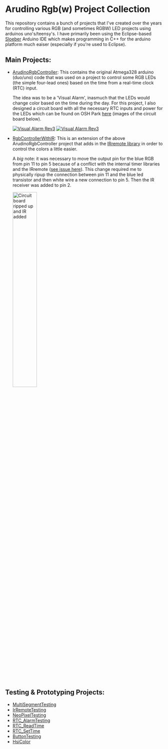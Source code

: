 # Arudino Rgb(w) Project Collection
This repository contains a bunch of projects that I've created over the years for controlling various RGB (and sometimes RGBW) LED projects using arduinos uno's/teensy's. I have primarily been using the Eclipse-based [Sloeber](http://eclipse.baeyens.it/stable.php?OS=Windows) Arduino IDE which makes programming in C++ for the arduino platform much eaiser (especially if you're used to Eclipse).

## Main Projects:
* [ArudinoRgbController](ArudinoRgbController): This contains the original Atmega328 arduino (duo/uno) code that was used on a project to control some RGB LEDs (the simple four-lead ones) based on the time from a real-time clock (RTC) input. 

    The idea was to be a 'Visual Alarm', inasmuch that the LEDs would change color based on the time during the day. For this project, I also designed a circuit board with all the necessary RTC inputs and power for the LEDs which can be found on OSH Park [here](https://oshpark.com/shared_projects/ZrMcpgAp) (images of the circuit board below). 
    
    [![Visual Alarm Rev3](https://644db4de3505c40a0444-327723bce298e3ff5813fb42baeefbaa.ssl.cf1.rackcdn.com/uploads/project/bottom_image/ZrMcpgAp/thumb_i.png)](https://644db4de3505c40a0444-327723bce298e3ff5813fb42baeefbaa.ssl.cf1.rackcdn.com/uploads/project/bottom_image/ZrMcpgAp/i.png) [![Visual Alarm Rev3](https://644db4de3505c40a0444-327723bce298e3ff5813fb42baeefbaa.ssl.cf1.rackcdn.com/uploads/project/top_image/ZrMcpgAp/thumb_i.png)](https://644db4de3505c40a0444-327723bce298e3ff5813fb42baeefbaa.ssl.cf1.rackcdn.com/uploads/project/top_image/ZrMcpgAp/i.png)
    
    
* [RgbControllerWithIR](RgbControllerWithIR): This is an extension of the above ArudinoRgbController project that adds in the [IRremote library](https://github.com/z3t0/Arduino-IRremote) in order to control the colors a little easier.

    A *big* note: it was necessary to move the output pin for the blue RGB from pin 11 to pin 5 because of a conflict with the internal timer libraries and the IRremote ([see issue here](https://github.com/z3t0/Arduino-IRremote/issues/251)). This change required me to physically ripup the connection between pin 11 and the blue led transistor and then white wire a new connection to pin 5. Then the IR receiver was added to pin 2.
    
    <img src="http://i.imgur.com/oDfzFbK.png" alt="Circuit board ripped up and IR added" width=40% height=40% />


## Testing & Prototyping Projects:
* [MultiSegmentTesting](MultiSegmentTesting)
* [IrRemoteTesting](IrRemoteTesting)
* [NeoPixelTesting](NeoPixelTesting)
* [RTC_AlarmTesting](RTC_AlarmTesting)
* [RTC_ReadTime](RTC_ReadTime)
* [RTC_SetTime](RTC_SetTime)
* [ButtonTesting](ButtonTesting)
* [HsiColor](HsiColor)
